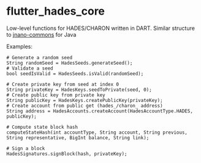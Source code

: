 # flutter_hades_core

Low-level functions for HADES/CHARON written in DART. Similar structure to [jnano-commons](https://github.com/rotilho/jnano-commons) for Java

Examples:

```
# Generate a random seed
String randomSeed = HadesSeeds.generateSeed();
# Validate a seed
bool seedIsValid = HadesSeeds.isValid(randomSeed);

# Create private key from seed at index 0
String privateKey = HadesKeys.seedToPrivate(seed, 0);
# Create public key from private key
String publicKey = HadesKeys.createPublicKey(privateKey);
# Create account from public get (hades_/charon_ address)
String address = HadesAccounts.createAccount(HadesAccountType.HADES, publicKey);

# Compute state block hash
computeStateHash(int accountType, String account, String previous, String representative, BigInt balance, String link);

# Sign a block
HadesSignatures.signBlock(hash, privateKey);
```